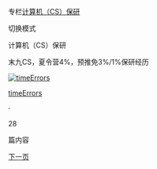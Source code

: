 [](https://www.zhihu.com/)

专栏[计算机（CS）保研](https://www.zhihu.com/column/c_1506013160984813568)

切换模式

计算机（CS）保研

末九CS，夏令营4%，预推免3%/1%保研经历

[![timeErrors](https://pic1.zhimg.com/v2-92fb28aef0ff383176f777056f2bcda5_l.jpg?source=d16d100b)](https://www.zhihu.com/people/guo-ke-82-96-72)

[timeErrors](https://www.zhihu.com/people/guo-ke-82-96-72)

·

28

篇内容

[下一页](https://www.zhihu.com/column/c_1506013160984813568?page=2)